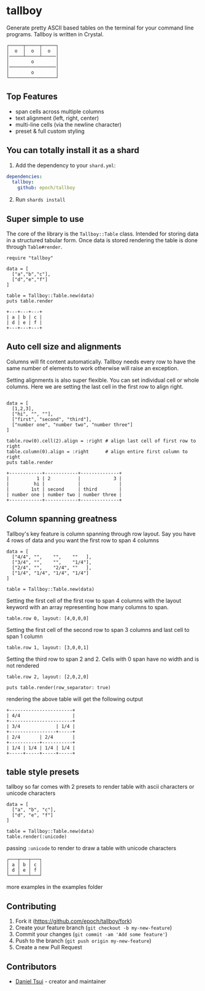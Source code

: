 # tallboy

Generate pretty ASCII based tables on the terminal for your command line programs. Tallboy is written in Crystal.

```tallboy
┌─────┬─────┬─────┐
│  o  │  o  │  o  │
│─────┴─────┴─────│
│        o        │
│─────────────────│
│        o        │
└─────────────────┘
```

## Top Features

- span cells across multiple columns
- text alignment (left, right, center)
- multi-line cells (via the newline character)
- preset & full custom styling

## You can totally install it as a shard

1. Add the dependency to your `shard.yml`:

```yaml
dependencies:
  tallboy:
    github: epoch/tallboy
```

2. Run `shards install`

## Super simple to use

The core of the library is the `Tallboy::Table` class. Intended for storing data in a structured tabular form. Once data is stored rendering the table is done through `Table#render`.

```crystal
require "tallboy"

data = [
  ["a","b","c"],
  ["d","e","f"]
]

table = Tallboy::Table.new(data)
puts table.render
```
```
+---+---+---+
| a | b | c |
| d | e | f |
+---+---+---+
```
## Auto cell size and alignments

Columns will fit content automatically. Tallboy needs every row to have the same number of elements to work otherwise will raise an exception. 

Setting alignments is also super flexible. You can set individual cell or whole columns. Here we are setting the last cell in the first row to align right. 

```crystal

data = [
  [1,2,3],
  ["hi", "", ""],
  ["first", "second", "third"],
  ["number one", "number two", "number three"]
]

table.row(0).cell(2).align = :right # align last cell of first row to right
table.column(0).align = :right      # align entire first column to right
puts table.render
```
```
+------------+------------+--------------+
|          1 | 2          |            3 |
|         hi |            |              |
|        1st | second     | third        |
| number one | number two | number three |
+------------+------------+--------------+
```

## Column spanning greatness

Tallboy's key feature is column spanning through row layout. Say you have 4 rows of data and you want the first row to span 4 columns

```crystal
data = [
  ["4/4", "",    "",    ""   ],
  ["3/4", "",    "",    "1/4"],
  ["2/4", "",    "2/4", ""   ],
  ["1/4", "1/4", "1/4", "1/4"]
]

table = Tallboy::Table.new(data)
```
Setting the first cell of the first row to span 4 columns with the layout keyword with an array representing how many columns to span.
```crystal
table.row 0, layout: [4,0,0,0]
```
Setting the first cell of the second row to span 3 columns and last cell to span 1 column 
```crystal
table.row 1, layout: [3,0,0,1]
```
Setting the third row to span 2 and 2. Cells with 0 span have no width and is not rendered
```crystal
table.row 2, layout: [2,0,2,0]

puts table.render(row_separator: true)
```
rendering the above table will get the following output
```
+-----------------------+
| 4/4                   |
+-----------------------+
| 3/4             | 1/4 |
+-----------------+-----+
| 2/4       | 2/4       |
+-----------+-----------+
| 1/4 | 1/4 | 1/4 | 1/4 |
+-----+-----+-----+-----+
```

## table style presets

tallboy so far comes with 2 presets to render table with ascii characters or unicode characters
```crystal
data = [
  ["a", "b", "c"],
  ["d", "e", "f"]
]

table = Tallboy::Table.new(data)
table.render(:unicode)
```
passing `:unicode` to render to draw a table with unicode characters
```
┌───┬───┬───┐
│ a │ b │ c │
│ d │ e │ f │
└───┴───┴───┘
```
more examples in the examples folder 

## Contributing

1. Fork it (https://github.com/epoch/tallboy/fork)
2. Create your feature branch (`git checkout -b my-new-feature`)
3. Commit your changes (`git commit -am 'Add some feature'`)
4. Push to the branch (`git push origin my-new-feature`)
5. Create a new Pull Request

## Contributors

- [Daniel Tsui](https://github.com/epoch) - creator and maintainer
